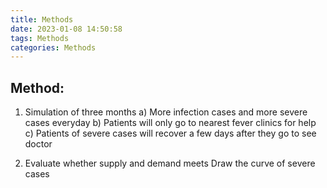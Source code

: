 ```yaml
---
title: Methods
date: 2023-01-08 14:50:58
tags: Methods
categories: Methods
---
```


## Method:
 1. Simulation of three months
     a) More infection cases and more severe cases everyday
     b) Patients will only go to nearest fever clinics for help
     c) Patients of severe cases will recover a few days after they go to see doctor

 2. Evaluate whether supply and demand meets
     Draw the curve of severe cases
